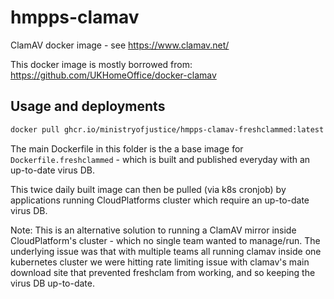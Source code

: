 # hmpps-clamav

ClamAV docker image - see <https://www.clamav.net/>

This docker image is mostly borrowed from: <https://github.com/UKHomeOffice/docker-clamav>

## Usage and deployments

```sh
docker pull ghcr.io/ministryofjustice/hmpps-clamav-freshclammed:latest
```

The main Dockerfile in this folder is the a base image for `Dockerfile.freshclammed` - which is built and published everyday with an up-to-date virus DB. 

This twice daily built image can then be pulled (via k8s cronjob) by applications running CloudPlatforms cluster which require an up-to-date virus DB.

Note: This is an alternative solution to running a ClamAV mirror inside CloudPlatform's cluster - which no single team wanted to manage/run. The underlying issue was that with multiple teams all running clamav inside one kubernetes cluster we were hitting rate limiting issue with clamav's main download site that prevented freshclam from working, and so keeping the virus DB up-to-date.
